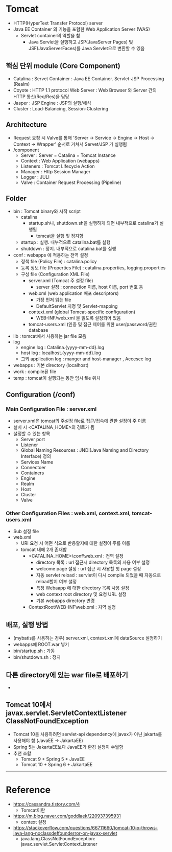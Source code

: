 # Tomcat

- HTTP(HyperText Transfer Protocol) server
- Java EE Container 의 기능을 포함한 Web Application Server (WAS)
    - Servlet container의 역할을 함
        - Java Servlet을 실행하고 JSP(JavaServer Pages) 및 JSF(JavaServerFaces)를 Java Servlet으로 변환할 수 있음

## 핵심 단위 module (Core Component)

- Catalina : Servet Container : Java EE Container. Servlet-JSP Processing (Realm)
- Coyote : HTTP 1.1 protocol Web Server : Web Browser 와 Server 간의 HTTP 통신(Req/Res)을 담당
- Jasper : JSP Engine : JSP의 실행/해석
- Cluster : Load-Balancing, Session-Clustering

## Architecture

- Request 요청 시 Valve를 통해 'Server → Service → Engine → Host → Context → Wrapper' 순서로 거쳐서 Servet/JSP 가 실행됨
- /component
    - Server : Server = Catalina = Tomcat Instance
    - Context : Web Application (webapps)
    - Listeners : Tomcat Lifecycle Action
    - Manager : Http Session Manager
    - Logger : JULI
    - Valve : Container Request Processing (Pipeline)

## Folder

- bin : Tomcat binary와 시작 script
    - catalina 
        - startup.sh나, shutdown.sh을 실행하게 되면 내부적으로 catalina가 실행됨
            - tomcat을 실행 및 정지함
    - startup : 실행. 내부적으로 catalina.bat를 실행
    - shutdown : 정지. 내부적으로 catalina.bat를 실행
- conf : webapps 에 적용하는 전역 설정
    - 정책 file (Policy File) : catalina.policy
    - 등록 정보 file (Properties File) : catalina.properties, logging.properties
    - 구성 file (Configuration XML File)
        - server.xml (Tomcat 주 설정 file)
            -  server 설정 : connection 이름, host 이름, port 번호 등
        - web.xml (web application 배포 descriptors)
            - 가장 먼저 읽는 file
            - DefaultServlet 지정 및 Servlet-mapping
        - context.xml (global Tomcat-specific configuration)
            - WEB-INF/web.xml 을 읽도록 설정되어 있음
        - tomcat-users.xml (인증 및 접근 제어를 위한 user/password/권한 database
- lib : tomcat에서 사용하는 jar file 모음
- log
    - engine log : Catalina.{yyyy-mm-dd}.log
    - host log : localhost.{yyyy-mm-dd}.log
    - 그외 application log : manger and host-manager , Accescc log
- webapps : 기본 directory (localhost)
- work : compile된 file
- temp : tomcat이 실행되는 동안 임시 file 위치

## Configuration (/conf)

### Main Configuration File : server.xml

- server.xml은 tomcat의 주설정 file로 접근/접속에 관한 설정이 주 이룸
- 설치 시 <CATALINA_HOME>의 경로가 됨
- 설정할 수 있는 항목
    - Server port
    - Listener
    - Global Naming Resources : JNDI(Java Naming and Directory Interface) 정의
    - Services Name
    - Connectoer
    - Containers
    - Engine
    - Realm
    - Host
    - Cluster
    - Valve

### Other Configuration Files : web.xml, context.xml, tomcat-users.xml

- Sub 설정 file
- web.xml
    - URI 요청 시 어떤 식으로 반응할지에 대한 설정이 주를 이룸
    - tomcat 내에 2개 존재함
        - <CATALINA_HOME>\conf\web.xml : 전역 설정
            - directory 목록 : url 접근시 directory 목록의 사용 여부 설정
            - welcome page 설정 : url 접근 시 사용할 첫 page 설정
            - 자동 servlet reload : servlet이 다시 compile 되었을 때 자동으로 reload할지 여부 설정
            - 특정 Webaapp 에 대한 directory 목록 사용 설정
            - web context root directory 및 요청 URL 설정
            - 기본 webapps directory 변경
        - ContextRoot\WEB-INF\web.xml : 지역 설정

## 배포, 실행 방법

- (mybatis를 사용하는 경우) server.xml, context.xml에 dataSource 설정하기
- webapps에 ROOT.war 넣기
- bin/startup.sh : 가동
- bin/shutdown.sh : 정지

## 다른 directory에 있는 war file로 배포하기

- 

## Tomcat 10에서 javax.servlet.ServletContextListener ClassNotFoundException

- Tomcat 10을 사용하려면 servlet-api dependency에 javax가 아닌 jakarta를 사용해야 함 (JavaEE -> JakartaEE)
- Spring 5는 JakartaEE보다 JavaEE가 환경 설정이 수월함
- 추천 조합
    - Tomcat 9 + Spring 5 + JavaEE
    - Tomcat 10 + Spring 6 + JakartaEE

---

# Reference

- https://cassandra.tistory.com/4
    - Tomcat이란
- https://m.blog.naver.com/goddlaek/220937395931
    - context 설정
- https://stackoverflow.com/questions/66711660/tomcat-10-x-throws-java-lang-noclassdeffounderror-on-javax-servlet
    - java.lang.ClassNotFoundException: javax.servlet.ServletContextListener

